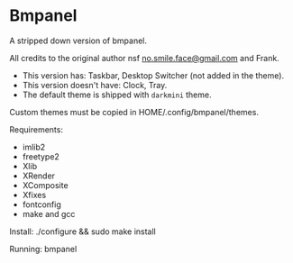 # Bmpanel
A stripped down version of bmpanel.

All credits to the original author nsf <no.smile.face@gmail.com> and Frank.

* This version has: Taskbar, Desktop Switcher (not added in the theme).
* This version doesn't have: Clock, Tray.
* The default theme is shipped with `darkmini` theme.

Custom themes must be copied in HOME/.config/bmpanel/themes.

Requirements:
 - imlib2
 - freetype2
 - Xlib
 - XRender
 - XComposite
 - Xfixes
 - fontconfig
 - make and gcc

Install:
./configure && sudo make install

Running:
bmpanel
